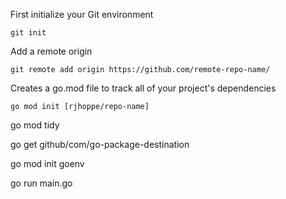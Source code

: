 First initialize your Git environment
```
git init
```
Add a remote origin
```
git remote add origin https://github.com/remote-repo-name/
```

Creates a go.mod file to track all of your project's dependencies
```
go mod init [rjhoppe/repo-name]
```
go mod tidy

go get github/com/go-package-destination

go mod init goenv

go run main.go
